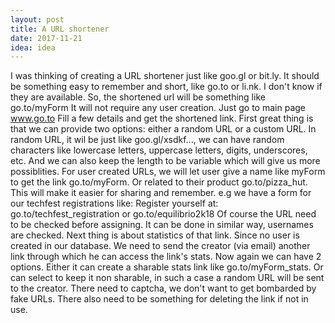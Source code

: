 ```yaml
---
layout: post
title: A URL shortener
date: 2017-11-21
idea: idea
---
```


I was thinking of creating a URL shortener just like goo.gl or bit.ly.
It should be something easy to remember and short, like go.to or li.nk. I don't know if they are available. So, the shortened url will be something like go.to/myForm
It will not require any user creation. Just go to main page www.go.to
Fill a few details and get the shortened link.
First great thing is that we can provide two options: either a random URL or a custom URL.
In random URL, it wil be just like goo.gl/xsdkf..., we can have random characters like lowercase letters, uppercase letters, digits, underscores, etc. And we can also keep the length to be variable which will give us more possiblities.
For user created URLs, we will let user give a name like myForm to get the link go.to/myForm. Or related to their product go.to/pizza_hut. This will make it easier for sharing and remember. e.g we have a form for our techfest registrations like:
Register yourself at:
go.to/techfest_registration or go.to/equilibrio2k18
Of course the URL need to be checked before assigning. It can be done in similar way, usernames are checked.
Next thing is about statistics of that link. Since no user is created in our database. We need to send the creator (via email) another link through which he can access the link's stats. Now again we can have 2 options. Either it can create a sharable stats link like go.to/myForm_stats. Or can select to keep it non sharable, in such a case a random URL will be sent to the creator.
There need to captcha, we don't want to get bombarded by fake URLs.
There also need to be something for deleting the link if not in use.

